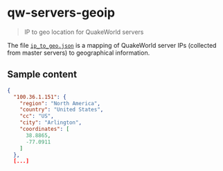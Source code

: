 # qw-servers-geoip

> IP to geo location for QuakeWorld servers

The file [`ip_to_geo.json`](./ip_to_geo.json) is a mapping of QuakeWorld server IPs (collected from master servers) to
geographical information.

## Sample content

```json
{
  "100.36.1.151": {
    "region": "North America",
    "country": "United States",
    "cc": "US",
    "city": "Arlington",
    "coordinates": [
      38.8865,
      -77.0911
    ]
  },
  [...]
```
